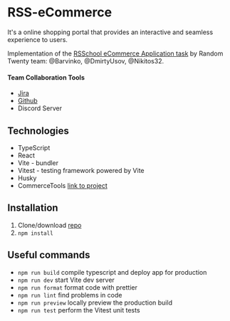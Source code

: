 # RSS-eCommerce

It's a online shopping portal that provides an interactive and seamless experience to users.

Implementation of the [RSSchool eCommerce Application task](https://github.com/rolling-scopes-school/tasks/tree/master/tasks/eCommerce-Application) by Random Twenty team: @Barvinko, @DmirtyUsov, @Nikitos32.

#### Team Collaboration Tools

- [Jira](https://usov.atlassian.net/jira/software/projects/R20/boards/9)
- [Github](https://github.com/Nikitos32/RSS-eCommerce)
- Discord Server

## Technologies

- TypeScript
- React
- Vite - bundler
- Vitest - testing framework powered by Vite
- Husky
- CommerceTools [link to project](https://mc.europe-west1.gcp.commercetools.com/r20/welcome)

## Installation

1. Clone/download [repo](https://github.com/Nikitos32/RSS-eCommerce)
2. `npm install`

## Useful commands

- `npm run build` compile typescript and deploy app for production
- `npm run dev` start Vite dev server
- `npm run format` format code with prettier
- `npm run lint` find problems in code
- `npm run preview` locally preview the production build
- `npm run test` perform the Vitest unit tests
